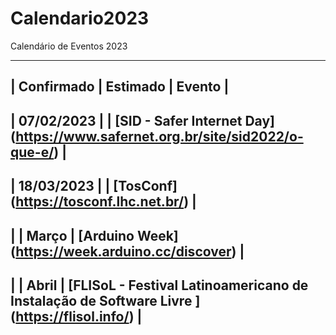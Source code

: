 # Calendario2023
Calendário de Eventos 2023

--------
| Confirmado |  Estimado |  Evento  |
-
| 07/02/2023 |    | [SID - Safer Internet Day] (https://www.safernet.org.br/site/sid2022/o-que-e/) |
-
| 18/03/2023 |    | [TosConf] (https://tosconf.lhc.net.br/) |
-
|   |  Março  | [Arduino Week] (https://week.arduino.cc/discover) |
-
|   |  Abril  | [FLISoL - Festival Latinoamericano de Instalação de Software Livre ] (https://flisol.info/) |
--------
